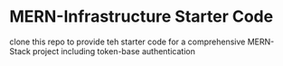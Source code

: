# MERN-Infrastructure Starter Code

clone this repo to provide teh starter code for a comprehensive MERN-Stack project including token-base authentication